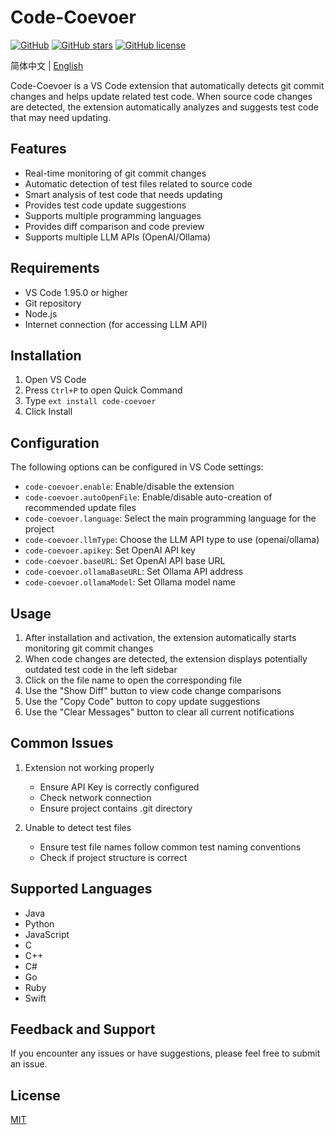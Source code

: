 # Code-Coevoer

[![GitHub](https://img.shields.io/badge/GitHub-Repository-brightgreen.svg?logo=github)](https://github.com/Delthin/code-coevoer)
[![GitHub stars](https://img.shields.io/github/stars/Delthin/code-coevoer.svg?style=social)](https://github.com/Delthin/code-coevoer)
[![GitHub license](https://img.shields.io/github/license/Delthin/code-coevoer.svg)](https://github.com/Delthin/code-coevoer/blob/main/LICENSE)

简体中文 | [English](./README.en.md)

Code-Coevoer is a VS Code extension that automatically detects git commit changes and helps update related test code. When source code changes are detected, the extension automatically analyzes and suggests test code that may need updating.

## Features

- Real-time monitoring of git commit changes
- Automatic detection of test files related to source code
- Smart analysis of test code that needs updating
- Provides test code update suggestions
- Supports multiple programming languages
- Provides diff comparison and code preview
- Supports multiple LLM APIs (OpenAI/Ollama)

## Requirements

- VS Code 1.95.0 or higher
- Git repository
- Node.js
- Internet connection (for accessing LLM API)

## Installation

1. Open VS Code
2. Press `Ctrl+P` to open Quick Command
3. Type `ext install code-coevoer`
4. Click Install

## Configuration

The following options can be configured in VS Code settings:

* `code-coevoer.enable`: Enable/disable the extension
* `code-coevoer.autoOpenFile`: Enable/disable auto-creation of recommended update files
* `code-coevoer.language`: Select the main programming language for the project
* `code-coevoer.llmType`: Choose the LLM API type to use (openai/ollama)
* `code-coevoer.apikey`: Set OpenAI API key
* `code-coevoer.baseURL`: Set OpenAI API base URL
* `code-coevoer.ollamaBaseURL`: Set Ollama API address
* `code-coevoer.ollamaModel`: Set Ollama model name

## Usage

1. After installation and activation, the extension automatically starts monitoring git commit changes
2. When code changes are detected, the extension displays potentially outdated test code in the left sidebar
3. Click on the file name to open the corresponding file
4. Use the "Show Diff" button to view code change comparisons
5. Use the "Copy Code" button to copy update suggestions
6. Use the "Clear Messages" button to clear all current notifications

## Common Issues

1. Extension not working properly
   - Ensure API Key is correctly configured
   - Check network connection
   - Ensure project contains .git directory

2. Unable to detect test files
   - Ensure test file names follow common test naming conventions
   - Check if project structure is correct

## Supported Languages

- Java
- Python
- JavaScript
- C
- C++
- C#
- Go
- Ruby
- Swift

## Feedback and Support

If you encounter any issues or have suggestions, please feel free to submit an issue.

## License

[MIT](LICENSE)